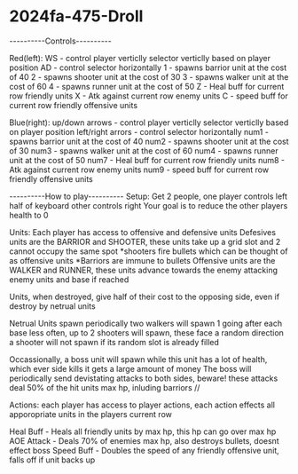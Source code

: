 # 2024fa-475-Droll

----------Controls----------

Red(left):
WS - control player verticlly
	selector verticlly based on player position
AD - control selector horizontally
1 - spawns barrior unit at the cost of 40
2 - spawns shooter unit at the cost of 30
3 - spawns walker unit at the cost of 60
4 - spawns runner unit at the cost of 50
Z - Heal buff for current row friendly units
X - Atk against current row enemy units
C - speed buff for current row friendly offensive units

Blue(right):
up/down arrows - control player verticlly
	selector verticlly based on player position
left/right arrors - control selector horizontally
num1 - spawns barrior unit at the cost of 40
num2 - spawns shooter unit at the cost of 30
num3 - spawns walker unit at the cost of 60
num4 - spawns runner unit at the cost of 50
num7 - Heal buff for current row friendly units
num8 - Atk against current row enemy units
num9 - speed buff for current row friendly offensive units


----------How to play----------
Setup:
Get 2 people,
one player controls left half of keyboard
other controls right
Your goal is to reduce the other players health to 0

Units:
Each player has access to offensive and defensive units
Defesives units are the BARRIOR and SHOOTER, these units take up a grid slot and 2 cannot occupy the same spot
	*shooters fire bullets which can be thought of as offensive units
	*Barriors are immune to bullets
Offensive units are the WALKER and RUNNER, these units advance towards the enemy attacking enemy units and base if reached

Units, when destroyed, give half of their cost to the opposing side, even if destroy by netrual units


Netrual Units spawn periodically
	two walkers will spawn 1 going after each base
	less often, up to 2 shooters will spawn, these face a random direction
		a shooter will not spawn if its random slot is already filled

Occassionally, a boss unit will spawn
	while this unit has a lot of health, which ever side kills it gets a large amount of money
	The boss will periodically send devistating attacks to both sides, beware!
		these attacks deal 50% of the hit units max hp, inluding barriors
//

Actions:
each player has access to player actions,
each action effects all apporopriate units in the players current row

Heal Buff - Heals all friendly units by max hp, this hp can go over max hp
AOE Attack - Deals 70% of enemies max hp, also destroys bullets, doesnt effect boss
Speed Buff - Doubles the speed of any friendly offensive unit, falls off if unit backs up
